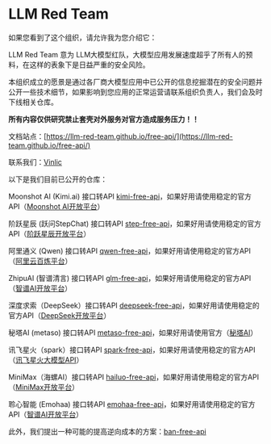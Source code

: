 # LLM Red Team

如果您看到了这个组织，请允许我为您介绍它：

LLM Red Team 意为 LLM大模型红队，大模型应用发展速度超乎了所有人的预料，在这样的表象下是日益严重的安全风险。

本组织成立的愿景是通过各厂商大模型应用中已公开的信息挖掘潜在的安全问题并公开一些技术细节，如果影响到您应用的正常运营请联系组织负责人，我们会及时下线相关仓库。

**所有内容仅供研究禁止套壳对外服务对官方造成服务压力！！**

文档站点：[https://llm-red-team.github.io/free-api/](https://llm-red-team.github.io/free-api/)

联系我们：[Vinlic](https://www.vinlic.com)

以下是我们目前已公开的仓库：

Moonshot AI (Kimi.ai) 接口转API [kimi-free-api](https://github.com/LLM-Red-Team/kimi-free-api)，如果好用请使用稳定的官方API（[Moonshot AI开放平台](https://platform.moonshot.cn)）

阶跃星辰 (跃问StepChat) 接口转API [step-free-api](https://github.com/LLM-Red-Team/step-free-api)，如果好用请使用稳定的官方API（[阶跃星辰开放平台](https://platform.stepfun.com)）

阿里通义 (Qwen) 接口转API [qwen-free-api](https://github.com/LLM-Red-Team/qwen-free-api)，如果好用请使用稳定的官方API（[阿里云百炼平台](https://www.aliyun.com/product/bailian)）

ZhipuAI (智谱清言) 接口转API [glm-free-api](https://github.com/LLM-Red-Team/glm-free-api)，如果好用请使用稳定的官方API（[智谱AI开放平台](https://open.bigmodel.cn)）

深度求索（DeepSeek）接口转API [deepseek-free-api](https://github.com/LLM-Red-Team/deepseek-free-api)，如果好用请使用稳定的官方API（[DeepSeek开放平台](https://platform.deepseek.com)）

秘塔AI (metaso) 接口转API [metaso-free-api](https://github.com/LLM-Red-Team/metaso-free-api)，如果好用请使用官方（[秘塔AI](https://metaso.cn)）

讯飞星火（spark）接口转API [spark-free-api](https://github.com/LLM-Red-Team/spark-free-api)，如果好用请使用稳定的官方API（[讯飞星火大模型API](https://xinghuo.xfyun.cn/sparkapi)）

MiniMax（海螺AI）接口转API [hailuo-free-api](https://github.com/LLM-Red-Team/hailuo-free-api)，如果好用请使用稳定的官方API（[MiniMax开放平台](https://platform.minimaxi.com)）

聆心智能 (Emohaa) 接口转API [emohaa-free-api](https://github.com/LLM-Red-Team/emohaa-free-api)，如果好用请使用稳定的官方API（[智谱AI开放平台](https://open.bigmodel.cn/dev/api/super-humanoid/emohaa)）

此外，我们提出一种可能的提高逆向成本的方案：[ban-free-api](https://github.com/LLM-Red-Team/ban-free-api)
